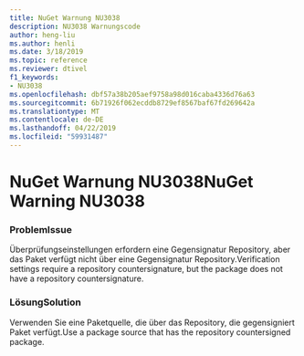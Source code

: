 ```yaml
---
title: NuGet Warnung NU3038
description: NU3038 Warnungscode
author: heng-liu
ms.author: henli
ms.date: 3/18/2019
ms.topic: reference
ms.reviewer: dtivel
f1_keywords:
- NU3038
ms.openlocfilehash: dbf57a38b205aef9758a98d016caba4336d76a63
ms.sourcegitcommit: 6b71926f062ecddb8729ef8567baf67fd269642a
ms.translationtype: MT
ms.contentlocale: de-DE
ms.lasthandoff: 04/22/2019
ms.locfileid: "59931487"
---
```

# <a name="nuget-warning-nu3038"></a><span data-ttu-id="8f33f-103">NuGet Warnung NU3038</span><span class="sxs-lookup"><span data-stu-id="8f33f-103">NuGet Warning NU3038</span></span>

### <a name="issue"></a><span data-ttu-id="8f33f-104">Problem</span><span class="sxs-lookup"><span data-stu-id="8f33f-104">Issue</span></span>

<span data-ttu-id="8f33f-105">Überprüfungseinstellungen erfordern eine Gegensignatur Repository, aber das Paket verfügt nicht über eine Gegensignatur Repository.</span><span class="sxs-lookup"><span data-stu-id="8f33f-105">Verification settings require a repository countersignature, but the package does not have a repository countersignature.</span></span>


### <a name="solution"></a><span data-ttu-id="8f33f-106">Lösung</span><span class="sxs-lookup"><span data-stu-id="8f33f-106">Solution</span></span>

<span data-ttu-id="8f33f-107">Verwenden Sie eine Paketquelle, die über das Repository, die gegensigniert Paket verfügt.</span><span class="sxs-lookup"><span data-stu-id="8f33f-107">Use a package source that has the repository countersigned package.</span></span>  
